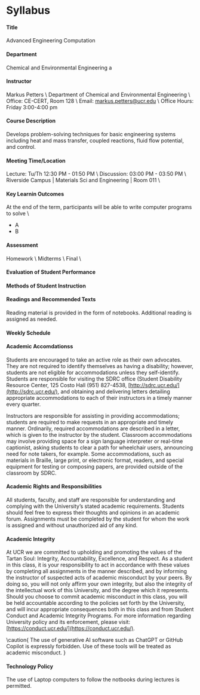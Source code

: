 # Syllabus

#### Title
Advanced Engineering Computation

#### Department 
Chemical and Environmental Engineering
a
#### Instructor
Markus Petters \\
Department of Chemical and Environmental Engineering \\
Office: CE-CERT, Room 128 \\
Email: [markus.petters@ucr.edu]() \\
Office Hours: Friday 3:00-4:00 pm

#### Course Description
Develops problem-solving techniques for basic engineering systems including heat and mass transfer, coupled reactions, fluid flow potential, and control.

#### Meeting Time/Location
Lecture: Tu/Th 12:30 PM - 01:50 PM \\
Discussion: 03:00 PM - 03:50 PM \\
Riverside Campus | Materials Sci and Engineering | Room 011 \\

#### Key Learnin Outcomes

At the end of the term, participants will be able to write computer programs to solve \\
- A
- B

#### Assessment
Homework \\ 
Midterms \\
Final \\

#### Evaluation of Student Performance


#### Methods of Student Instruction 

#### Readings and Recommended Texts
Reading material is provided in the form of notebooks. Additional reading is assigned as needed.

#### Weekly Schedule

#### Academic Accomdationss
Students are encouraged to take an active role as their own advocates. They are not required to identify themselves as having a disability; however, students are not eligible for accommodations unless they self-identify. Students are responsible for visiting the SDRC office (Student Disability Resource Center, 125 Costo Hall (951) 827-4538, [http://sdrc.ucr.edu/](http://sdrc.ucr.edu/), and obtaining and delivering letters detailing appropriate accommodations to each of their instructors in a timely manner every quarter. 

Instructors are responsible for assisting in providing accommodations; students are required to make requests in an appropriate and timely manner. Ordinarily, required accommodations are described in a letter, which is given to the instructor by the student. Classroom accommodations may involve providing space for a sign language interpreter or real-time captionist, asking students to clear a path for wheelchair users, announcing need for note takers, for example. Some accommodations, such as materials in Braille, large print, or electronic format, readers, and special equipment for testing or composing papers, are provided outside of the classroom by SDRC.

#### Academic Rights and Responsibilities
All students, faculty, and staff are responsible for understanding and complying with the University’s stated academic requirements.  Students should feel free to express their thoughts and opinions in an academic forum.  Assignments must be completed by the student for whom the work is assigned and without unauthorized aid of any kind.

#### Academic Integrity
At UCR we are committed to upholding and promoting the values of the Tartan Soul: Integrity, Accountability, Excellence, and Respect. As a student in this class, it is your responsibility to act in accordance with these values by completing all assignments in the manner described, and by informing the instructor of suspected acts of academic misconduct by your peers. By doing so, you will not only affirm your own integrity, but also the integrity of the intellectual work of this University, and the degree which it represents. Should you choose to commit academic misconduct in this class, you will be  held accountable according to the policies set forth by the University, and will incur appropriate consequences both in this class and from Student Conduct and Academic Integrity Programs. For more information regarding University policy and its enforcement, please visit: [https://conduct.ucr.edu/](https://conduct.ucr.edu/).

\caution{
The use of generative AI software such as ChatGPT or GitHub Copilot is expressly forbidden. Use of these tools will be treated as academic misconduct.
}

#### Technology Policy

The use of Laptop computers to follow the notbooks during lectures is permitted.  


